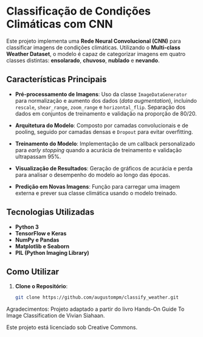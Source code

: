 # Classificação de Condições Climáticas com CNN

Este projeto implementa uma **Rede Neural Convolucional (CNN)** para classificar imagens de condições climáticas. Utilizando o **Multi-class Weather Dataset**, o modelo é capaz de categorizar imagens em quatro classes distintas: **ensolarado**, **chuvoso**, **nublado** e **nevando**.

## Características Principais

- **Pré-processamento de Imagens**: Uso da classe `ImageDataGenerator` para normalização e aumento dos dados (*data augmentation*), incluindo `rescale`, `shear_range`, `zoom_range` e `horizontal_flip`. Separação dos dados em conjuntos de treinamento e validação na proporção de 80/20.

- **Arquitetura do Modelo**: Composto por camadas convolucionais e de pooling, seguido por camadas densas e `Dropout` para evitar overfitting.

- **Treinamento do Modelo**: Implementação de um callback personalizado para *early stopping* quando a acurácia de treinamento e validação ultrapassam 95%.

- **Visualização de Resultados**: Geração de gráficos de acurácia e perda para analisar o desempenho do modelo ao longo das épocas.

- **Predição em Novas Imagens**: Função para carregar uma imagem externa e prever sua classe climática usando o modelo treinado.

## Tecnologias Utilizadas

- **Python 3**
- **TensorFlow e Keras**
- **NumPy e Pandas**
- **Matplotlib e Seaborn**
- **PIL (Python Imaging Library)**

## Como Utilizar

1. **Clone o Repositório**:

   ```bash
   git clone https://github.com/augustompm/classify_weather.git

Agradecimentos: Projeto adaptado a partir do livro Hands-On Guide To Image Classification de Vivian Siahaan.

Este projeto está licenciado sob Creative Commons.
